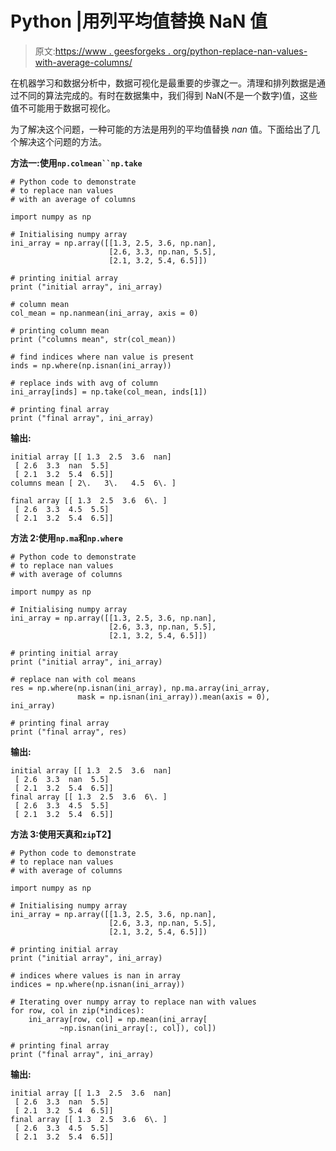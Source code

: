 # Python |用列平均值替换 NaN 值

> 原文:[https://www . geesforgeks . org/python-replace-nan-values-with-average-columns/](https://www.geeksforgeeks.org/python-replace-nan-values-with-average-of-columns/)

在机器学习和数据分析中，数据可视化是最重要的步骤之一。清理和排列数据是通过不同的算法完成的。有时在数据集中，我们得到 NaN(不是一个数字)值，这些值不可能用于数据可视化。

为了解决这个问题，一种可能的方法是用列的平均值替换 *nan* 值。下面给出了几个解决这个问题的方法。

**方法一:使用`np.colmean``np.take`**

```
# Python code to demonstrate
# to replace nan values
# with an average of columns

import numpy as np

# Initialising numpy array
ini_array = np.array([[1.3, 2.5, 3.6, np.nan], 
                      [2.6, 3.3, np.nan, 5.5],
                      [2.1, 3.2, 5.4, 6.5]])

# printing initial array
print ("initial array", ini_array)

# column mean
col_mean = np.nanmean(ini_array, axis = 0)

# printing column mean
print ("columns mean", str(col_mean))

# find indices where nan value is present
inds = np.where(np.isnan(ini_array))

# replace inds with avg of column
ini_array[inds] = np.take(col_mean, inds[1])

# printing final array
print ("final array", ini_array)
```

**输出:**

```
initial array [[ 1.3  2.5  3.6  nan]
 [ 2.6  3.3  nan  5.5]
 [ 2.1  3.2  5.4  6.5]]
columns mean [ 2\.   3\.   4.5  6\. ]

final array [[ 1.3  2.5  3.6  6\. ]
 [ 2.6  3.3  4.5  5.5]
 [ 2.1  3.2  5.4  6.5]]

```

**方法 2:使用`np.ma`和`np.where`**

```
# Python code to demonstrate
# to replace nan values
# with average of columns

import numpy as np

# Initialising numpy array
ini_array = np.array([[1.3, 2.5, 3.6, np.nan],
                      [2.6, 3.3, np.nan, 5.5],
                      [2.1, 3.2, 5.4, 6.5]])

# printing initial array
print ("initial array", ini_array)

# replace nan with col means
res = np.where(np.isnan(ini_array), np.ma.array(ini_array,
               mask = np.isnan(ini_array)).mean(axis = 0), ini_array)   

# printing final array
print ("final array", res)
```

**输出:**

```
initial array [[ 1.3  2.5  3.6  nan]
 [ 2.6  3.3  nan  5.5]
 [ 2.1  3.2  5.4  6.5]]
final array [[ 1.3  2.5  3.6  6\. ]
 [ 2.6  3.3  4.5  5.5]
 [ 2.1  3.2  5.4  6.5]]

```

**方法 3:使用天真和`zip`T2】**

```
# Python code to demonstrate
# to replace nan values
# with average of columns

import numpy as np

# Initialising numpy array
ini_array = np.array([[1.3, 2.5, 3.6, np.nan],
                      [2.6, 3.3, np.nan, 5.5],
                      [2.1, 3.2, 5.4, 6.5]])

# printing initial array
print ("initial array", ini_array)

# indices where values is nan in array
indices = np.where(np.isnan(ini_array))

# Iterating over numpy array to replace nan with values
for row, col in zip(*indices):
    ini_array[row, col] = np.mean(ini_array[
           ~np.isnan(ini_array[:, col]), col])

# printing final array
print ("final array", ini_array)
```

**输出:**

```
initial array [[ 1.3  2.5  3.6  nan]
 [ 2.6  3.3  nan  5.5]
 [ 2.1  3.2  5.4  6.5]]
final array [[ 1.3  2.5  3.6  6\. ]
 [ 2.6  3.3  4.5  5.5]
 [ 2.1  3.2  5.4  6.5]]

```